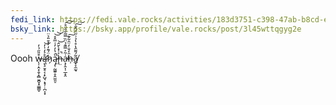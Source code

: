 ```yaml
---
fedi_link: https://fedi.vale.rocks/activities/183d3751-c398-47ab-b8cd-e4005880325c
bsky_link: https://bsky.app/profile/vale.rocks/post/3l45wttqgyg2e
---
```


Oooh w̶̨̩̣̭͙̯͎̭̻̮̪̥̟͇̳̬͒̎̋̉̒ą̷̢̛̠̮̥͔̩̙̺̘͙̘̹̣̪͔͙̊͐̒̍̓͝ḧ̷̗́͊̓̓̽̄̎̉̈ą̷̡̹̰͖͍̥̭̫̤͈̠̀̇̔̓̓͑̅̂̊͘̚͝͝ḩ̶̤͐̍̽̀̆̂̚͝a̴͕̗̭͎̹̲̝̭͗͂͐̿͊̉̈̏̿͂̐̑̆̊̕͠͠h̶̹̑̒̐̒̈̑͋͊͠a̸̲̟̞̼̰̘͂́͌̑̔̊̔̉͗̋̈́̑̐͠͠
